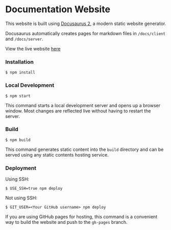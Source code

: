 # Documentation Website

This website is built using [Docusaurus 2](https://docusaurus.io/), a modern static website generator.

Docusaurus automatically creates pages for markdown files in `/docs/client` and `/docs/server`.

View the live website [here](https://real-pet.github.io/documentation-website/client/packages/)

### Installation

```
$ npm install
```

### Local Development

```
$ npm start
```

This command starts a local development server and opens up a browser window. Most changes are reflected live without having to restart the server.

### Build

```
$ npm build
```

This command generates static content into the `build` directory and can be served using any static contents hosting service.

### Deployment

Using SSH:

```
$ USE_SSH=true npm deploy
```

Not using SSH:

```
$ GIT_USER=<Your GitHub username> npm deploy
```

If you are using GitHub pages for hosting, this command is a convenient way to build the website and push to the `gh-pages` branch.

